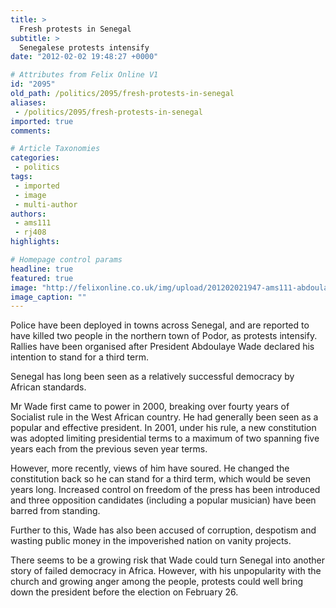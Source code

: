 ```yaml
---
title: >
  Fresh protests in Senegal
subtitle: >
  Senegalese protests intensify
date: "2012-02-02 19:48:27 +0000"

# Attributes from Felix Online V1
id: "2095"
old_path: /politics/2095/fresh-protests-in-senegal
aliases:
 - /politics/2095/fresh-protests-in-senegal
imported: true
comments:

# Article Taxonomies
categories:
 - politics
tags:
 - imported
 - image
 - multi-author
authors:
 - ams111
 - rj408
highlights:

# Homepage control params
headline: true
featured: true
image: "http://felixonline.co.uk/img/upload/201202021947-ams111-abdoulaye_wade_wef_2004.jpg"
image_caption: ""
---
```


Police have been deployed in towns across Senegal, and are reported to have killed two people in the northern town of Podor, as protests intensify. Rallies have been organised after President Abdoulaye Wade declared his intention to stand for a third term.

Senegal has long been seen as a relatively successful democracy by African standards.

Mr Wade first came to power in 2000, breaking over fourty years of Socialist rule in the West African country. He had generally been seen as a popular and effective president. In 2001, under his rule, a new constitution was adopted limiting presidential terms to a maximum of two spanning five years each from the previous seven year terms.

However, more recently, views of him have soured. He changed the constitution back so he can stand for a third term, which would be seven years long. Increased control on freedom of the press has been introduced and three opposition candidates (including a popular musician) have been barred from standing.

Further to this, Wade has also been accused of corruption, despotism and wasting public money in the impoverished nation on vanity projects.

There seems to be a growing risk that Wade could turn Senegal into another story of failed democracy in Africa. However, with his unpopularity with the church and growing anger among the people, protests could well bring down the president before the election on February 26.
